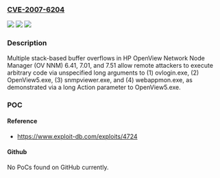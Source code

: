 ### [CVE-2007-6204](https://cve.mitre.org/cgi-bin/cvename.cgi?name=CVE-2007-6204)
![](https://img.shields.io/static/v1?label=Product&message=n%2Fa&color=blue)
![](https://img.shields.io/static/v1?label=Version&message=n%2Fa&color=blue)
![](https://img.shields.io/static/v1?label=Vulnerability&message=n%2Fa&color=brighgreen)

### Description

Multiple stack-based buffer overflows in HP OpenView Network Node Manager (OV NNM) 6.41, 7.01, and 7.51 allow remote attackers to execute arbitrary code via unspecified long arguments to (1) ovlogin.exe, (2) OpenView5.exe, (3) snmpviewer.exe, and (4) webappmon.exe, as demonstrated via a long Action parameter to OpenView5.exe.

### POC

#### Reference
- https://www.exploit-db.com/exploits/4724

#### Github
No PoCs found on GitHub currently.

